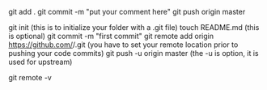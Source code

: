 <!-- usual git commit process to store your code to github, only commit files which have been saved -->

git add .
git commit -m "put your comment here"
git push origin master

<!-- birnak cinnabds fir after you set up a github repo -->

git init (this is to initialize your folder with a .git file)
touch README.md (this is optional)
git commit -m "first commit"
git remote add origin https://github.com/<your github name>/<your github repo name>.git (you have to set your remote location prior to pushing your code commits)
git push -u origin master (the -u is option, it is used for upstream)

 <!-- to check your remote repo's you can use the command -->
git remote -v